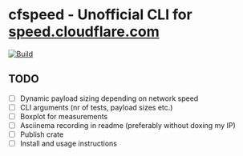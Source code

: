 # cfspeed - Unofficial CLI for [speed.cloudflare.com](https://speed.cloudflare.com)
[![Build](https://github.com/code-inflation/cfspeed/actions/workflows/CI.yml/badge.svg?branch=master)](https://github.com/code-inflation/cfspeed/actions/workflow[![CI](https://github.com/code-inflation/cfspeed/actions/workflows/CI.yml/badge.svg)](https://github.com/code-inflation/cfspeed/actions/workflows/CI.yml)s/CI.yml)

## TODO
- [ ] Dynamic payload sizing depending on network speed
- [ ] CLI arguments (nr of tests, payload sizes etc.)
- [ ] Boxplot for measurements
- [ ] Asciinema recording in readme (preferably without doxing my IP)
- [ ] Publish crate
- [ ] Install and usage instructions
